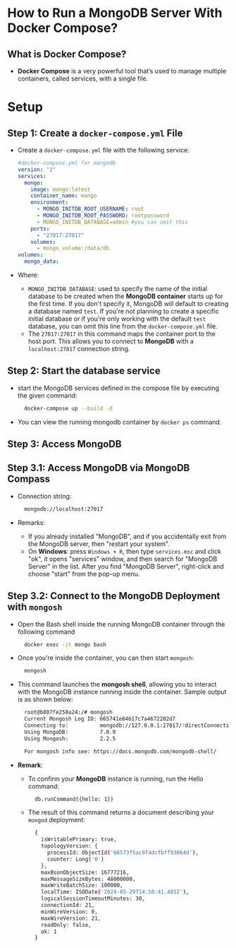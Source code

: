 # How to Run a MongoDB Server With Docker Compose?

## What is Docker Compose?

- **Docker Compose** is a very powerful tool that’s used to manage multiple containers, called services, with a single file.

# Setup

## Step 1: Create a `docker-compose.yml` File

- Create a `docker-compose.yml` file with the following service:

  ```yml
  #docker-compose.yml for mongodb
  version: "2"
  services:
    mongo:
      image: mongo:latest
      container_name: mongo
      environment:
        - MONGO_INITDB_ROOT_USERNAME: root
        - MONGO_INITDB_ROOT_PASSWORD: rootpassword
        - MONGO_INITDB_DATABASE=admin #you can omit this
      ports:
        - "27017:27017"
      volumes:
        - mongo_volume:/data/db
  volumes:
    mongo_data:
  ```

- Where:
  - `MONGO_INITDB_DATABASE`: used to specify the name of the initial database to be created when the **MongoDB container** starts up for the first time. If you don't specify it, MongoDB will default to creating a database named `test`. If you're not planning to create a specific initial database or if you're only working with the default `test` database, you can omit this line from the `docker-compose.yml` file.
  - The `27017:27017` in this command maps the container port to the host port. This allows you to connect to **MongoDB** with a `localhost:27017` connection string.

## Step 2: Start the database service

- start the MongoDB services defined in the compose file by executing the given command:
  ```sh
    docker-compose up --build -d
  ```
- You can view the running mongodb container by `docker ps` command.

## Step 3: Access MongoDB

## Step 3.1: Access MongoDB via MongoDB Compass

- Connection string:

  ```sh
    mongodb://localhost:27017
  ```

- Remarks:
  - If you already installed "MongoDB", and if you accidentally exit from the MongoDB server, then "restart your system".
  - On **Windows**: press `Windows + R`, then type `services.msc` and click "ok", it opens "services" window, and then search for "MongoDB Server" in the list. After you find "MongoDB Server", right-click and choose "start" from the pop-up menu.

## Step 3.2: Connect to the MongoDB Deployment with `mongosh`

- Open the Bash shell inside the running MongoDB container through the following command
  ```sh
    docker exec -it mongo bash
  ```
- Once you're inside the container, you can then start `mongosh`:
  ```bash
    mongosh
  ```
- This command launches the **mongosh shell**, allowing you to interact with the MongoDB instance running inside the container. Sample output is as shown below:

  ```bash
    root@b807fe258a24:/# mongosh
    Current Mongosh Log ID: 665741e84617c7a4672202d7
    Connecting to:          mongodb://127.0.0.1:27017/?directConnection=true&serverSelectionTimeoutMS=2000&appName=mongosh+2.2.5
    Using MongoDB:          7.0.9
    Using Mongosh:          2.2.5

    For mongosh info see: https://docs.mongodb.com/mongodb-shell/
  ```

- **Remark**:
  - To confirm your **MongoDB** instance is running, run the Hello command:
    ```sh
      db.runCommand({hello: 1})
    ```
  - The result of this command returns a document describing your `mongod` deployment:
    ```sh
      {
        isWritablePrimary: true,
        topologyVersion: {
          processId: ObjectId('66573f5ac9f4dcfbff93864d'),
          counter: Long('0')
        },
        maxBsonObjectSize: 16777216,
        maxMessageSizeBytes: 48000000,
        maxWriteBatchSize: 100000,
        localTime: ISODate('2024-05-29T14:58:41.485Z'),
        logicalSessionTimeoutMinutes: 30,
        connectionId: 21,
        minWireVersion: 0,
        maxWireVersion: 21,
        readOnly: false,
        ok: 1
      }
    ```
